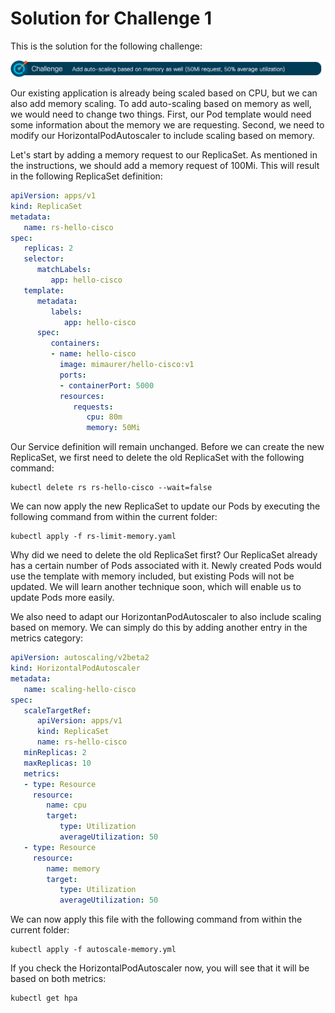 # Solution for Challenge 1

This is the solution for the following challenge:

![Challenge 1](../../img/challenge1.png?raw=true "Challenge 1")

Our existing application is already being scaled based on CPU, but we can also add memory scaling. To add auto-scaling based on memory as well, we would need to change two things. First, our Pod template would need some information about the memory we are requesting. Second, we need to modify our HorizontalPodAutoscaler to include scaling based on memory.

Let's start by adding a memory request to our ReplicaSet. As mentioned in the instructions, we should add a memory request of 100Mi. This will result in the following ReplicaSet definition:

```yaml
apiVersion: apps/v1
kind: ReplicaSet
metadata:
   name: rs-hello-cisco
spec:
   replicas: 2
   selector:
      matchLabels:
         app: hello-cisco
   template:
      metadata:
         labels:
            app: hello-cisco
      spec:
         containers:
         - name: hello-cisco
           image: mimaurer/hello-cisco:v1
           ports:
           - containerPort: 5000
           resources:
              requests:
                 cpu: 80m
                 memory: 50Mi
```

Our Service definition will remain unchanged. Before we can create the new ReplicaSet, we first need to delete the old ReplicaSet with the following command:

```
kubectl delete rs rs-hello-cisco --wait=false
```

We can now apply the new ReplicaSet to update our Pods by executing the following command from within the current folder:

```
kubectl apply -f rs-limit-memory.yaml
```

Why did we need to delete the old ReplicaSet first? Our ReplicaSet already has a certain number of Pods associated with it. Newly created Pods would use the template with memory included, but existing Pods will not be updated. We will learn another technique soon, which will enable us to update Pods more easily.

We also need to adapt our HorizontanPodAutoscaler to also include scaling based on memory. We can simply do this by adding another entry in the metrics category:

```yaml
apiVersion: autoscaling/v2beta2
kind: HorizontalPodAutoscaler
metadata:
   name: scaling-hello-cisco
spec:
   scaleTargetRef:
      apiVersion: apps/v1
      kind: ReplicaSet
      name: rs-hello-cisco
   minReplicas: 2
   maxReplicas: 10
   metrics:
   - type: Resource
     resource:
        name: cpu
        target:
           type: Utilization
           averageUtilization: 50
   - type: Resource
     resource:
        name: memory
        target:
           type: Utilization
           averageUtilization: 50
```

We can now apply this file with the following command from within the current folder:

```
kubectl apply -f autoscale-memory.yml
```

If you check the HorizontalPodAutoscaler now, you will see that it will be based on both metrics:

```
kubectl get hpa
```
